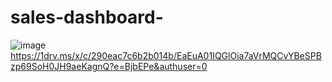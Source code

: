 # sales-dashboard-
![image](https://github.com/user-attachments/assets/60fd0e89-5583-4269-ac64-c404c44e5f2e)
https://1drv.ms/x/c/290eac7c6b2b014b/EaEuA01IQGlOia7aVrMQCvYBeSPBzp69SoH0JH9aeKagnQ?e=BjbEPe&authuser=0
